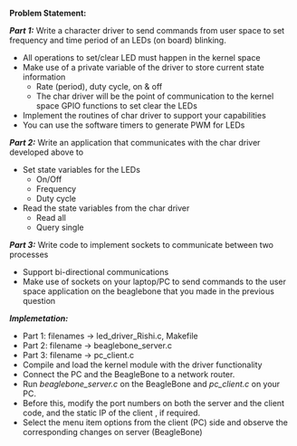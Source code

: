 **Problem Statement:**

***Part 1:***
Write a character driver to send commands from user space to set frequency and time period of an LEDs (on board) blinking.
- All operations to set/clear LED must happen in the kernel space
- Make use of a private variable of the driver to store current state information
    * Rate (period), duty cycle, on & off
    * The char driver will be the point of communication to the kernel space GPIO functions to set clear the LEDs
- Implement the routines of char driver to support your capabilities
- You can use the software timers to generate PWM for LEDs

***Part 2:***
Write an application that communicates with the char driver developed above to
- Set state variables for the LEDs
    * On/Off
    * Frequency
    * Duty cycle
- Read the state variables from the char driver
    * Read all
    * Query single

***Part 3:***
Write code to implement sockets to communicate between two processes
- Support bi-directional communications
- Make use of sockets on your laptop/PC to send commands to the user space application on the beaglebone that you made in the previous question


***Implemetation:***
* Part 1: filenames -> led_driver_Rishi.c, Makefile
* Part 2: filename -> beaglebone_server.c
* Part 3: filename -> pc_client.c
* Compile and load the kernel module with the driver functionality
* Connect the PC and the BeagleBone to a network router. 
* Run *beaglebone_server.c* on the BeagleBone and *pc_client.c* on your PC.
* Before this, modify the port numbers on both the server and the client code, and the static IP of the client , if required.
* Select the menu item options from the client (PC) side and observe the corresponding changes on server (BeagleBone)
